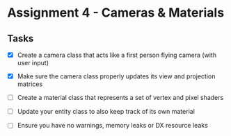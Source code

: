 # Assignment 4 - Cameras & Materials

## Tasks

- [x] Create a camera class that acts like a first person flying camera (with user input)
- [x] Make sure the camera class properly updates its view and projection matrices
- [ ] Create a material class that represents a set of vertex and pixel shaders
- [ ] Update your entity class to also keep track of its own material
- [ ] Ensure you have no warnings, memory leaks or DX resource leaks


